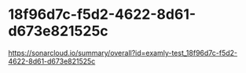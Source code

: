 # 18f96d7c-f5d2-4622-8d61-d673e821525c
https://sonarcloud.io/summary/overall?id=examly-test_18f96d7c-f5d2-4622-8d61-d673e821525c
